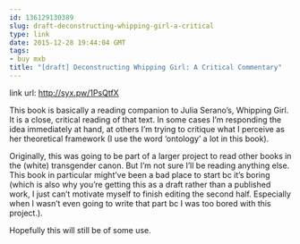 ```yaml
---
id: 136129130389
slug: draft-deconstructing-whipping-girl-a-critical
type: link
date: 2015-12-28 19:44:04 GMT
tags:
- buy mxb
title: "[draft] Deconstructing Whipping Girl: A Critical Commentary"
---
```

link url: http://syx.pw/1PsQtfX

This book is basically a reading companion to Julia Serano’s, Whipping Girl. It is a close, critical reading of that text. In some cases I’m responding the idea immediately at hand, at others I’m trying to critique what I perceive as her theoretical framework (I use the word ‘ontology’ a lot in this book).

Originally, this was going to be part of a larger project to read other books in the (white) transgender canon. But I’m not sure I’ll be reading anything else. This book in particular might’ve been a bad place to start bc it’s boring (which is also why you’re getting this as a draft rather than a published work, I just can’t motivate myself to finish editing the second half. Especially when I wasn’t even going to write that part bc I was too bored with this project.).

Hopefully this will still be of some use.